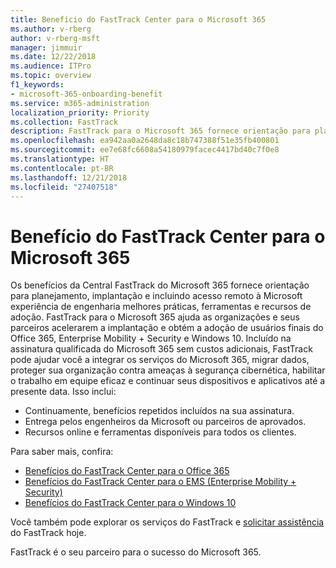 ```yaml
---
title: Benefício do FastTrack Center para o Microsoft 365
ms.author: v-rberg
author: v-rberg-msft
manager: jimmuir
ms.date: 12/22/2018
ms.audience: ITPro
ms.topic: overview
f1_keywords:
- microsoft-365-onboarding-benefit
ms.service: m365-administration
localization_priority: Priority
ms.collection: FastTrack
description: FastTrack para o Microsoft 365 fornece orientação para planejamento, implantação e incluindo acesso remoto à Microsoft experiência de engenharia, melhores práticas, ferramentas e recursos de adoção. FastTrack para o Microsoft 365 ajuda as organizações e seus parceiros aceleram a implantação e obter a adoção de usuários finais do Office 365, Windows 10 e Enterprise Mobility + Security.
ms.openlocfilehash: ea942aa0a2648da8c18b747388f51e35fb400801
ms.sourcegitcommit: ee7e68fc6608a54180979facec4417bd40c7f0e8
ms.translationtype: HT
ms.contentlocale: pt-BR
ms.lasthandoff: 12/21/2018
ms.locfileid: "27407518"
---
```

# <a name="fasttrack-center-benefit-for-microsoft-365"></a>Benefício do FastTrack Center para o Microsoft 365

Os benefícios da Central FastTrack do Microsoft 365 fornece orientação para planejamento, implantação e incluindo acesso remoto à Microsoft experiência de engenharia melhores práticas, ferramentas e recursos de adoção. FastTrack para o Microsoft 365 ajuda as organizações e seus parceiros acelerarem a implantação e obtém a adoção de usuários finais do Office 365, Enterprise Mobility + Security e Windows 10. Incluído na assinatura qualificada do Microsoft 365 sem custos adicionais, FastTrack pode ajudar você a integrar os serviços do Microsoft 365, migrar dados, proteger sua organização contra ameaças à segurança cibernética, habilitar o trabalho em equipe eficaz e continuar seus dispositivos e aplicativos até a presente data. Isso inclui:

- Continuamente, benefícios repetidos incluídos na sua assinatura.
- Entrega pelos engenheiros da Microsoft ou parceiros de aprovados.
- Recursos online e ferramentas disponíveis para todos os clientes.
  
Para saber mais, confira:

- [Benefícios do FastTrack Center para o Office 365](https://go.microsoft.com/fwlink/?linkid=2044752) 
- [Benefícios do FastTrack Center para o EMS (Enterprise Mobility + Security)](https://go.microsoft.com/fwlink/?linkid=2005312)
- [Benefícios do FastTrack Center para o Windows 10](https://go.microsoft.com/fwlink/?linkid=2044661) 

Você também pode explorar os serviços do FastTrack e [solicitar assistência](https://go.microsoft.com/fwlink/p/?LinkId=2003903) do FastTrack hoje.

FastTrack é o seu parceiro para o sucesso do Microsoft 365.
  
  

 